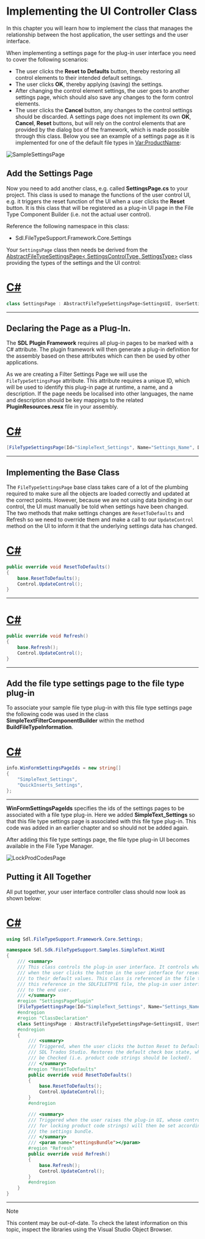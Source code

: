 Implementing the UI Controller Class
===

In this chapter you will learn how to implement the class that manages the relationship between the host application, the user settings and the user interface.

When implementing a settings page for the plug-in user interface you need to cover the following scenarios:

* The user clicks the **Reset to Defaults** button, thereby restoring all control elements to their intended default settings.
* The user clicks **OK**, thereby applying (saving) the settings.
* After changing the control element settings, the user goes to another settings page, which should also save any changes to the form control elements.
* The user clicks the **Cancel** button, any changes to the control settings should be discarded.
A settings page does not implement its own **OK**, **Cancel**, **Reset** buttons, but will rely on the control elements that are provided by the dialog box of the framework, which is made possible through this class.
Below you see an example of a settings page as it is implemented for one of the default file types in <Var:ProductName>:

![SampleSettingsPage](images/SampleSettingsPage.jpg)

Add the Settings Page
--

Now you need to add another class, e.g. called **SettingsPage.cs** to your project. This class is used to manage the functions of the user control UI, e.g. it triggers the reset function of the UI when a user clicks the **Reset** button. It is this class that will be registered as a plug-in UI page in the File Type Component Builder (i.e. not the actual user control).

Reference the following namespace in this class:

* Sdl.FileTypeSupport.Framework.Core.Settings

Your ```SettingsPage``` class then needs be derived from the [AbstractFileTypeSettingsPage< SettingsControlType, SettingsType>](../../api/filetypesupport/Sdl.FileTypeSupport.Framework.Core.Settings.AbstractFileTypeSettingsPage-2.yml) class providing the types of the settings and the UI control:

# [C#](#tab/tabid-1)
```cs
class SettingsPage : AbstractFileTypeSettingsPage<SettingsUI, UserSettings>
```
***

Declaring the Page as a Plug-In.
--

The **SDL Plugin Framework** requires all plug-in pages to be marked with a C# attribute. The plugin framework will then generate a plug-in definition for the assembly based on these attributes which can then be used by other applications.

As we are creating a Filter Settings Page we will use the ```FileTypeSettingsPage``` attribute. This attribute requires a unique ID, which will be used to identify this plug-in page at runtime, a name, and a description. If the page needs be localised into other languages, the name and description should be key mappings to the related **PluginResources.resx** file in your assembly.

# [C#](#tab/tabid-2)
```cs
[FileTypeSettingsPage(Id="SimpleText_Settings", Name="Settings_Name", Description="Settings_Description")]
```
***

Implementing the Base Class
--

The ```FileTypeSettingsPage``` base class takes care of a lot of the plumbing required to make sure all the objects are loaded correctly and updated at the correct points. However, because we are not using data binding in our control, the UI must manually be told when settings have been changed. The two methods that make settings changes are ```ResetToDefaults``` and Refresh so we need to override them and make a call to our ```UpdateControl``` method on the UI to inform it that the underlying settings data has changed.

# [C#](#tab/tabid-3)
```cs
public override void ResetToDefaults()
{
    base.ResetToDefaults();
    Control.UpdateControl();
}
```
***
# [C#](#tab/tabid-4)
```cs
public override void Refresh()
{
    base.Refresh();
    Control.UpdateControl();
}
```
***

Add the file type settings page to the file type plug-in
--

To associate your sample file type plug-in with this file type settings page the following code was used in the class **SimpleTextFilterComponentBuilder** within the method **BuildFileTypeInformation**.

# [C#](#tab/tabid-5)
```cs
info.WinFormSettingsPageIds = new string[]
{
    "SimpleText_Settings",
    "QuickInserts_Settings",
};
```
***

**WinFormSettingsPageIds** specifies the ids of the settings pages to be associated with a file type plug-in. Here we added **SimpleText_Settings** so that this file type settings page is associated with this file type plug-in. This code was added in an earlier chapter and so should not be added again.

After adding this file type settings page, the file type plug-in UI becomes available in the File Type Manager.

![LockProdCodesPage](images/LockProdCodesPage.jpg)

Putting it All Together
--

All put together, your user interface controller class should now look as shown below:

# [C#](#tab/tabid-6)
```cs
using Sdl.FileTypeSupport.Framework.Core.Settings;

namespace Sdl.Sdk.FileTypeSupport.Samples.SimpleText.WinUI
{
    /// <summary>
    /// This class controls the plug-in user interface. It controls what happens, for example,
    /// when the user clicks the button in the user interface for resetting the control elements
    /// to their default values. This class is referenced in the file type definition. Without
    /// this reference in the SDLFILETPYE file, the plug-in user interface would not be available
    /// to the end user.
    /// </summary>
    #region "SettingsPagePlugin"
    [FileTypeSettingsPage(Id="SimpleText_Settings", Name="Settings_Name", Description="Settings_Description")]
    #endregion
    #region "ClassDeclaration"
    class SettingsPage : AbstractFileTypeSettingsPage<SettingsUI, UserSettings>
    #endregion
    {
        /// <summary>
        /// Triggered, when the user clicks the button Reset to Defaults button in 
        /// SDL Trados Studio. Restores the default check box state, which should
        /// be Checked (i.e. product code strings should be locked).
        /// </summary>
        #region "ResetToDefaults"
        public override void ResetToDefaults()
        {
            base.ResetToDefaults();
            Control.UpdateControl();
        }
        #endregion

        /// <summary>
        /// Triggered when the user raises the plug-in UI, whose controls (in this case the check box
        /// for locking product code strings) will then be set according to the values stored in 
        /// the settings bundle.
        /// </summary>
        /// <param name="settingsBundle"></param>
        #region "Refresh"
        public override void Refresh()
        {
            base.Refresh();
            Control.UpdateControl();
        }
        #endregion
    }
}
```
***

>[!NOTE]
>
> This content may be out-of-date. To check the latest information on this topic, inspect the libraries using the Visual Studio Object Browser.